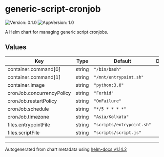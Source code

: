 # generic-script-cronjob

![Version: 0.1.0](https://img.shields.io/badge/Version-0.1.0-informational?style=flat-square) ![AppVersion: 1.0](https://img.shields.io/badge/AppVersion-1.0-informational?style=flat-square)

A Helm chart for managing generic script cronjobs.

## Values

| Key | Type | Default | Description |
|-----|------|---------|-------------|
| container.command[0] | string | `"/bin/bash"` |  |
| container.command[1] | string | `"/mnt/entrypoint.sh"` |  |
| container.image | string | `"python:3.8"` |  |
| cronJob.concurrencyPolicy | string | `"Forbid"` |  |
| cronJob.restartPolicy | string | `"OnFailure"` |  |
| cronJob.schedule | string | `"*/5 * * * *"` |  |
| cronJob.timezone | string | `"Asia/Kolkata"` |  |
| files.entrypointFile | string | `"scripts/entrypoint.sh"` |  |
| files.scriptFile | string | `"scripts/script.js"` |  |

----------------------------------------------
Autogenerated from chart metadata using [helm-docs v1.14.2](https://github.com/norwoodj/helm-docs/releases/v1.14.2)
